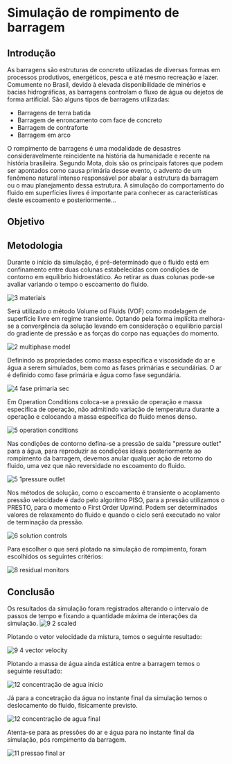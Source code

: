 # Simulação de rompimento de barragem


## Introdução

As barragens são estruturas de concreto utilizadas de diversas formas em processos produtivos, energéticos, pesca e até mesmo recreação e lazer. Comumente no Brasil, devido à elevada disponibilidade de minérios e bacias hidrográficas, as barragens controlam o fluxo de água ou dejetos de forma artificial. São alguns tipos de barragens utilizadas:

- Barragens de terra batida
- Barragem de enroncamento com face de concreto
- Barragem de contraforte
- Barragem em arco

O rompimento de barragens é uma modalidade de desastres consideravelmente reincidente na história da humanidade e recente na história brasileira. Segundo Mota, dois são os principais fatores que podem ser apontados como causa primária desse evento, o advento de um fenômeno natural intenso responsável por abalar a estrutura da barragem ou o mau planejamento dessa estrutura. A simulação do comportamento do fluido em superfícies livres é importante para conhecer as características deste escoamento e posteriormente...

## Objetivo

## Metodologia

Durante o início da simulação, é pré-determinado que o fluido está em confinamento entre duas colunas estabelecidas com condições de contorno em equílibrio hidroestático. Ao retirar as duas colunas pode-se avaliar variando o tempo o escoamento do fluido.

![3 materiais](https://user-images.githubusercontent.com/54566885/99905421-780dc780-2caf-11eb-9c28-c6ef66e3d48c.PNG)

Será utilizado o método Volume od Fluids (VOF) como modelagem de superfície livre em regime transiente. Optando pela forma implícita melhora-se a convergência da solução levando em consideração o equilíbrio parcial do gradiente de pressão e as forças do corpo nas equações do momento.

![2 multiphase model ](https://user-images.githubusercontent.com/54566885/99905508-efdbf200-2caf-11eb-9100-3ed3a6e17ff4.PNG)

Definindo as propriedades como massa específica e viscosidade do ar e água a serem simulados, bem como as fases primárias e secundárias. O ar é definido como fase primária e água como fase segundária.

![4 fase primaria sec](https://user-images.githubusercontent.com/54566885/99905424-793ef480-2caf-11eb-9fbb-20ba1872ef5b.PNG)

Em Operation Conditions coloca-se a pressão de operação e massa específica de operação, não admitindo variação de temperatura durante a operação e colocando a massa específica do fluido menos denso.

![5  operation conditions](https://user-images.githubusercontent.com/54566885/99905425-793ef480-2caf-11eb-8880-55482c91f973.PNG)

Nas condições de contorno defina-se a pressão de saída "pressure outlet" para a água, para reproduzir as condições ideais posteriormente ao rompimento da barragem, devemos anular qualquer ação de retorno do fluido, uma vez que não reversidade no escoamento do fluido.

![5 1pressure outlet](https://user-images.githubusercontent.com/54566885/99905426-79d78b00-2caf-11eb-9bcf-d98930faa032.PNG)

Nos métodos de solução, como o escoamento é transiente o acoplamento pressão velocidade é dado pelo algoritmo PISO, para a pressão utilizamos o PRESTO, para o momento o First Order Upwind. Podem ser determinados valores de relaxamento do fluido e quando o ciclo será executado no valor de terminação da pressão.

![6 solution controls](https://user-images.githubusercontent.com/54566885/99905427-79d78b00-2caf-11eb-99b6-686be516a8a3.PNG)

Para escolher o que será plotado na simulação de rompimento, foram escolhidos os seguintes critérios:

![8  residual monitors](https://user-images.githubusercontent.com/54566885/99905429-7b08b800-2caf-11eb-8e23-040d651ca2ba.PNG)

## Conclusão

Os resultados da simulação foram registrados alterando o intervalo de passos de tempo e fixando a quantidade máxima de interações da simulação.
![9 2 scaled](https://user-images.githubusercontent.com/54566885/99905434-7ba14e80-2caf-11eb-8369-1a790bac311c.PNG)

Plotando o vetor velocidade da mistura, temos o seguinte resultado:

![9 4 vector velocity](https://user-images.githubusercontent.com/54566885/99905439-7cd27b80-2caf-11eb-952f-6b57e3a5e6b1.PNG)

Plotando a massa de água ainda estática entre a barragem temos o seguinte resultado:

![12  concentração de agua inicio](https://user-images.githubusercontent.com/54566885/99905445-7e9c3f00-2caf-11eb-8806-82b1e36246a2.PNG)

Já para a concetração da água no instante final da simulação temos o deslocamento do fluido, fisicamente previsto.

![12  concentração de agua final](https://user-images.githubusercontent.com/54566885/99905444-7e03a880-2caf-11eb-9ae9-fa362a329638.PNG)

Atenta-se para as pressões do ar e água para no instante final da simulação, pós rompimento da barragem.

![11 pressao final ar](https://user-images.githubusercontent.com/54566885/99905442-7d6b1200-2caf-11eb-9b08-7b3079ead96b.PNG)


